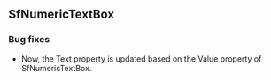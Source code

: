 ## SfNumericTextBox       

### Bug fixes

* Now, the Text property is updated based on the Value property of SfNumericTextBox.